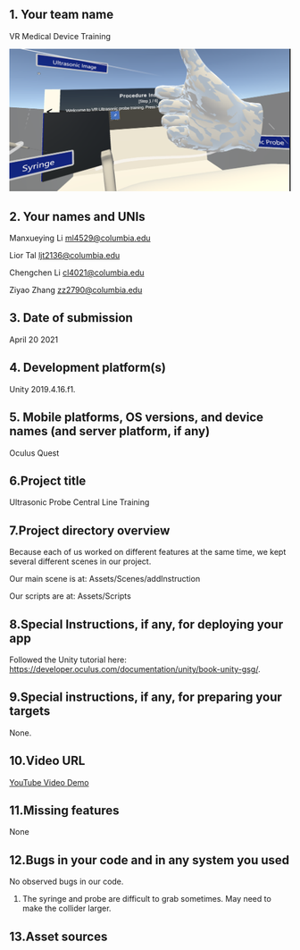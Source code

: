 ## 1. Your team name

VR Medical Device Training



![yayy](yayy.png)

## 2. Your names and UNIs

Manxueying Li
ml4529@columbia.edu

Lior Tal
ljt2136@columbia.edu

Chengchen Li
cl4021@columbia.edu

Ziyao Zhang
zz2790@columbia.edu

## 3. Date of submission

April 20 2021

## 4. Development platform(s)

Unity 2019.4.16.f1.

## 5. Mobile platforms, OS versions, and device names (and server platform, if any)

Oculus Quest

## 6.Project title

Ultrasonic Probe Central Line Training

## 7.Project directory overview
Because each of us worked on different features at the same time, we kept several different scenes in our project. 

Our main scene is at: Assets/Scenes/addInstruction

Our scripts are at: Assets/Scripts


## 8.Special Instructions, if any, for deploying your app

Followed the Unity tutorial here: https://developer.oculus.com/documentation/unity/book-unity-gsg/.

## 9.Special instructions, if any, for preparing your targets

None.

## 10.Video URL
[YouTube Video Demo](https://m.youtube.com/watch?v=Vi_FTKmmF_0)


## 11.Missing features

None

## 12.Bugs in your code and in any system you used
No observed bugs in our code.


1. The syringe and probe are difficult to grab sometimes. May need to make the collider larger.

## 13.Asset sources


